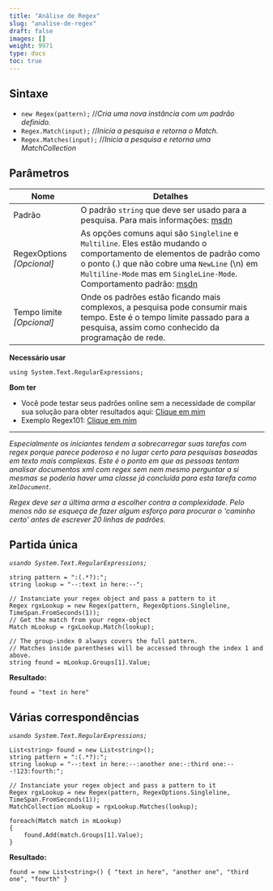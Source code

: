 ```yaml
---
title: "Análise de Regex"
slug: "analise-de-regex"
draft: false
images: []
weight: 9971
type: docs
toc: true
---
```


## Sintaxe
- `new Regex(pattern);` //*Cria uma nova instância com um padrão definido.*
- `Regex.Match(input);` //*Inicia a pesquisa e retorna o Match.*
- `Regex.Matches(input);` //*Inicia a pesquisa e retorna uma MatchCollection*


## Parâmetros
| Nome | Detalhes|
| ------ | ------ |
| Padrão | O padrão `string` que deve ser usado para a pesquisa. Para mais informações: [msdn][1]|
| RegexOptions *[Opcional]* | As opções comuns aqui são `Singleline` e `Multiline`. Eles estão mudando o comportamento de elementos de padrão como o ponto (.) que não cobre uma `NewLine` (\n) em `Multiline-Mode` mas em `SingleLine-Mode`. Comportamento padrão: [msdn][2] |
| Tempo limite *[Opcional]* | Onde os padrões estão ficando mais complexos, a pesquisa pode consumir mais tempo. Este é o tempo limite passado para a pesquisa, assim como conhecido da programação de rede.|


[1]: https://msdn.microsoft.com/en-us/library/ae5bf541(v=vs.90).aspx
[2]: https://msdn.microsoft.com/en-US/library/yd1hzczs(v=vs.110).aspx#Default

**Necessário usar**

    using System.Text.RegularExpressions;

**Bom ter**

- Você pode testar seus padrões online sem a necessidade de compilar sua solução para obter resultados aqui: [Clique em mim][1]
- Exemplo Regex101: [Clique em mim][2]

_________

*Especialmente os iniciantes tendem a sobrecarregar suas tarefas com regex porque parece poderoso e no lugar certo para pesquisas baseadas em texto mais complexas. Este é o ponto em que as pessoas tentam analisar documentos xml com regex sem nem mesmo perguntar a si mesmas se poderia haver uma classe já concluída para esta tarefa como `XmlDocument`.*

*Regex deve ser a última arma a escolher contra a complexidade. Pelo menos não se esqueça de fazer algum esforço para procurar o 'caminho certo' antes de escrever 20 linhas de padrões.*


[1]: https://regex101.com/
[2]: https://regex101.com/r/cG9lP5/1


## Partida única
*`usando System.Text.RegularExpressions;`*

    string pattern = ":(.*?):";
    string lookup = "--:text in here:--";
    
    // Instanciate your regex object and pass a pattern to it
    Regex rgxLookup = new Regex(pattern, RegexOptions.Singleline, TimeSpan.FromSeconds(1));
    // Get the match from your regex-object
    Match mLookup = rgxLookup.Match(lookup);
    
    // The group-index 0 always covers the full pattern.
    // Matches inside parentheses will be accessed through the index 1 and above.
    string found = mLookup.Groups[1].Value;

**Resultado:**

    found = "text in here"

## Várias correspondências
*`usando System.Text.RegularExpressions;`*

    List<string> found = new List<string>();
    string pattern = ":(.*?):";
    string lookup = "--:text in here:--:another one:-:third one:---!123:fourth:";
    
    // Instanciate your regex object and pass a pattern to it
    Regex rgxLookup = new Regex(pattern, RegexOptions.Singleline, TimeSpan.FromSeconds(1));
    MatchCollection mLookup = rgxLookup.Matches(lookup);
    
    foreach(Match match in mLookup)
    {
        found.Add(match.Groups[1].Value);
    }

**Resultado:**

    found = new List<string>() { "text in here", "another one", "third one", "fourth" }

